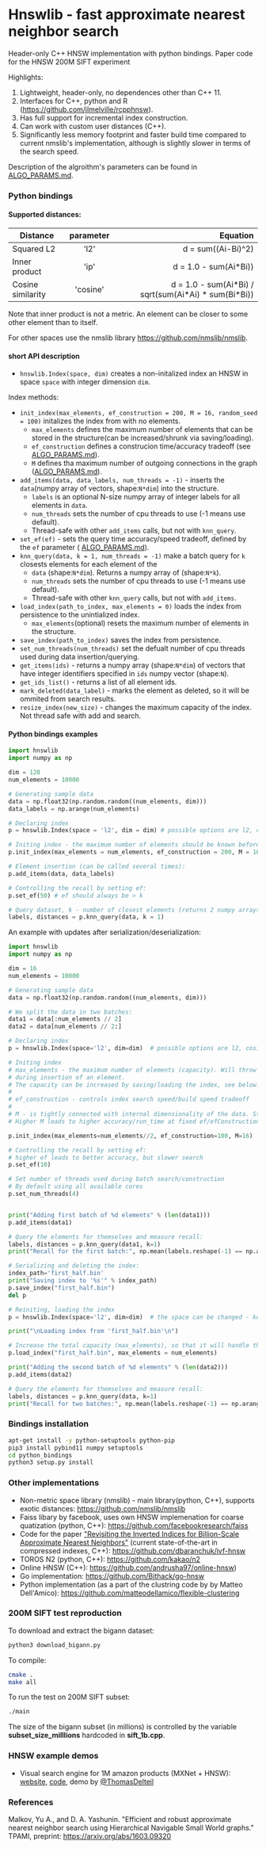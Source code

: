 # Hnswlib - fast approximate nearest neighbor search
Header-only C++ HNSW implementation with python bindings. Paper code for the HNSW 200M SIFT experiment

Highlights:
1) Lightweight, header-only, no dependences other than C++ 11.
2) Interfaces for C++, python and R (https://github.com/jlmelville/rcpphnsw).
3) Has full support for incremental index construction.
4) Can work with custom user distances (C++). 
5) Significantly less memory footprint and faster build time compared to current nmslib's implementation, although is slightly slower in terms of the search speed.

Description of the algroithm's parameters can be found in [ALGO_PARAMS.md](ALGO_PARAMS.md).


### Python bindings

#### Supported distances:

| Distance         | parameter       | Equation                |
| -------------    |:---------------:| -----------------------:|
|Squared L2        |'l2'             | d = sum((Ai-Bi)^2)      |
|Inner product     |'ip'             | d = 1.0 - sum(Ai\*Bi))  |
|Cosine similarity |'cosine'         | d = 1.0 - sum(Ai\*Bi) / sqrt(sum(Ai\*Ai) * sum(Bi\*Bi))|

Note that inner product is not a metric. An element can be closer to some other element than to itself.

For other spaces use the nmslib library https://github.com/nmslib/nmslib. 

#### short API description
* ```hnswlib.Index(space, dim)``` creates a non-initalized index an HNSW in space ```space``` with integer dimension ```dim```.

Index methods:
* ```init_index(max_elements, ef_construction = 200, M = 16, random_seed = 100)``` initalizes the index from with no elements. 
    * ```max_elements``` defines the maximum number of elements that can be stored in the structure(can be increased/shrunk via saving/loading).
    * ```ef_construction``` defines a construcion time/accuracy tradeoff (see [ALGO_PARAMS.md](ALGO_PARAMS.md)).
    * ```M``` defines tha maximum number of outgoing connections in the graph ([ALGO_PARAMS.md](ALGO_PARAMS.md)).
* ```add_items(data, data_labels, num_threads = -1)``` - inserts the ```data```(numpy array of vectors, shape:```N*dim```) into the structure. 
    * ```labels``` is an optional N-size numpy array of integer labels for all elements in ```data```.
    * ```num_threads``` sets the number of cpu threads to use (-1 means use default).
    * Thread-safe with other ```add_items``` calls, but not with ```knn_query```.
* ```set_ef(ef)``` - sets the query time accuracy/speed tradeoff, defined by the ```ef``` parameter (
[ALGO_PARAMS.md](ALGO_PARAMS.md)).
* ```knn_query(data, k = 1, num_threads = -1)``` make a batch query for ```k``` closests elements for each element of the 
    * ```data``` (shape:```N*dim```). Returns a numpy array of (shape:```N*k```).
    * ```num_threads``` sets the number of cpu threads to use (-1 means use default).
    * Thread-safe with other ```knn_query``` calls, but not with ```add_items```.
* ```load_index(path_to_index, max_elements = 0)``` loads the index from persistence to the unintialized index.
    * ```max_elements```(optional) resets the maximum number of elements in the structure.  
* ```save_index(path_to_index)``` saves the index from persistence.
* ```set_num_threads(num_threads)``` set the defualt number of cpu threads used during data insertion/querying.  
* ```get_items(ids)``` - returns a numpy array (shape:```N*dim```) of vectors that have integer identifiers specified in ```ids``` numpy vector (shape:```N```).  
* ```get_ids_list()```  - returns a list of all element ids.
* ```mark_deleted(data_label)```  - marks the element as deleted, so it will be ommited from search results.
* ```resize_index(new_size)``` - changes the maximum capacity of the index. Not thread safe with add and search.

   
        
        
  
#### Python bindings examples
```python
import hnswlib
import numpy as np

dim = 128
num_elements = 10000

# Generating sample data
data = np.float32(np.random.random((num_elements, dim)))
data_labels = np.arange(num_elements)

# Declaring index
p = hnswlib.Index(space = 'l2', dim = dim) # possible options are l2, cosine or ip

# Initing index - the maximum number of elements should be known beforehand
p.init_index(max_elements = num_elements, ef_construction = 200, M = 16)

# Element insertion (can be called several times):
p.add_items(data, data_labels)

# Controlling the recall by setting ef:
p.set_ef(50) # ef should always be > k

# Query dataset, k - number of closest elements (returns 2 numpy arrays)
labels, distances = p.knn_query(data, k = 1)

```
An example with updates after serialization/deserialization:
```python
import hnswlib
import numpy as np

dim = 16
num_elements = 10000

# Generating sample data
data = np.float32(np.random.random((num_elements, dim)))

# We split the data in two batches:
data1 = data[:num_elements // 2]
data2 = data[num_elements // 2:]

# Declaring index
p = hnswlib.Index(space='l2', dim=dim)  # possible options are l2, cosine or ip

# Initing index
# max_elements - the maximum number of elements (capacity). Will throw an exception if exceeded
# during insertion of an element.
# The capacity can be increased by saving/loading the index, see below.
#
# ef_construction - controls index search speed/build speed tradeoff
#
# M - is tightly connected with internal dimensionality of the data. Strongly affects the memory consumption (~M)
# Higher M leads to higher accuracy/run_time at fixed ef/efConstruction

p.init_index(max_elements=num_elements//2, ef_construction=100, M=16)

# Controlling the recall by setting ef:
# higher ef leads to better accuracy, but slower search
p.set_ef(10)

# Set number of threads used during batch search/construction
# By default using all available cores
p.set_num_threads(4)


print("Adding first batch of %d elements" % (len(data1)))
p.add_items(data1)

# Query the elements for themselves and measure recall:
labels, distances = p.knn_query(data1, k=1)
print("Recall for the first batch:", np.mean(labels.reshape(-1) == np.arange(len(data1))), "\n")

# Serializing and deleting the index:
index_path='first_half.bin'
print("Saving index to '%s'" % index_path)
p.save_index("first_half.bin")
del p

# Reiniting, loading the index
p = hnswlib.Index(space='l2', dim=dim)  # the space can be changed - keeps the data, alters the distance function.

print("\nLoading index from 'first_half.bin'\n")

# Increase the total capacity (max_elements), so that it will handle the new data
p.load_index("first_half.bin", max_elements = num_elements)

print("Adding the second batch of %d elements" % (len(data2)))
p.add_items(data2)

# Query the elements for themselves and measure recall:
labels, distances = p.knn_query(data, k=1)
print("Recall for two batches:", np.mean(labels.reshape(-1) == np.arange(len(data))), "\n")


```

### Bindings installation
```bash
apt-get install -y python-setuptools python-pip
pip3 install pybind11 numpy setuptools
cd python_bindings
python3 setup.py install
```

### Other implementations
* Non-metric space library (nmslib) - main library(python, C++), supports exotic distances: https://github.com/nmslib/nmslib
* Faiss libary by facebook, uses own HNSW  implemenation for coarse quatization (python, C++):
https://github.com/facebookresearch/faiss
* Code for the paper 
["Revisiting the Inverted Indices for Billion-Scale Approximate Nearest Neighbors"](https://arxiv.org/abs/1802.02422) 
(current state-of-the-art in compressed indexes, C++):
https://github.com/dbaranchuk/ivf-hnsw
* TOROS N2 (python, C++): https://github.com/kakao/n2 
* Online HNSW (C++): https://github.com/andrusha97/online-hnsw) 
* Go implementation: https://github.com/Bithack/go-hnsw
* Python implementation (as a part of the clustring code by by Matteo Dell'Amico): https://github.com/matteodellamico/flexible-clustering 


### 200M SIFT test reproduction 
To download and extract the bigann dataset:
```bash
python3 download_bigann.py
```
To compile:
```bash
cmake .
make all
```

To run the test on 200M SIFT subset:
```bash
./main
```

The size of the bigann subset (in millions) is controlled by the variable **subset_size_milllions** hardcoded in **sift_1b.cpp**.

### HNSW example demos

- Visual search engine for 1M amazon products (MXNet + HNSW): [website](https://thomasdelteil.github.io/VisualSearch_MXNet/), [code](https://github.com/ThomasDelteil/VisualSearch_MXNet), demo by [@ThomasDelteil](https://github.com/ThomasDelteil)

### References

Malkov, Yu A., and D. A. Yashunin. "Efficient and robust approximate nearest neighbor search using Hierarchical Navigable Small World graphs." TPAMI, preprint: https://arxiv.org/abs/1603.09320
